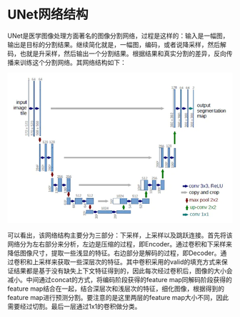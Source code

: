 # UNet网络结构

UNet是医学图像处理方面著名的图像分割网络，过程是这样的：输入是一幅图，输出是目标的分割结果。继续简化就是，一幅图，编码，或者说降采样，然后解码，也就是升采样，然后输出一个分割结果。根据结果和真实分割的差异，反向传播来训练这个分割网络。其网络结构如下：

![Alt text](http://github.com/LiangHe77/UNet/raw/master/UNet_structure.jpg)

可以看出，该网络结构主要分为三部分：下采样，上采样以及跳跃连接。首先将该网络分为左右部分来分析，左边是压缩的过程，即Encoder。通过卷积和下采样来降低图像尺寸，提取一些浅显的特征。右边部分是解码的过程，即Decoder。通过卷积和上采样来获取一些深层次的特征。其中卷积采用的valid的填充方式来保证结果都是基于没有缺失上下文特征得到的，因此每次经过卷积后，图像的大小会减小。中间通过concat的方式，将编码阶段获得的feature map同解码阶段获得的feature map结合在一起，结合深层次和浅层次的特征，细化图像，根据得到的feature map进行预测分割。要注意的是这里两层的feature map大小不同，因此需要经过切割。最后一层通过1x1的卷积做分类。

